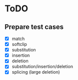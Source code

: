 # ToDO

## Prepare test cases
- [x] match
- [x] softclip
- [x] substitution
- [x] insertion
- [x] deletion
- [x] substitution/insertion/deletion
- [x] splicing (large deletion)
